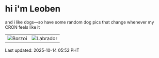 # hi i'm Leoben

and i like dogs—so have some random dog pics that change whenever my CRON feels like it

|  |  |
|--------|----------|
| ![Borzoi](https://random-dog-vercel.vercel.app/api/random-borzoi?v=1760392361) | ![Labrador](https://random-dog-vercel.vercel.app/api/random-labrador?v=1760392361) |

Last updated: 2025-10-14 05:52 PHT
